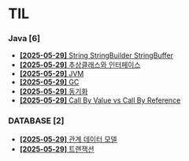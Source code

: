 # TIL
 
### Java [6]
- [**[2025-05-29]**  String StringBuilder StringBuffer](https://github.com/A-lass/TIL/blob/main/Java/String_StringBuilder_StringBuffer.md)
- [**[2025-05-29]**  추상클래스와 인터페이스](https://github.com/A-lass/TIL/blob/main/Java/추상클래스와_인터페이스.md)
- [**[2025-05-29]**  JVM](https://github.com/A-lass/TIL/blob/main/Java/JVM.md)
- [**[2025-05-29]**  GC](https://github.com/A-lass/TIL/blob/main/Java/GC.md)
- [**[2025-05-29]**  동기화](https://github.com/A-lass/TIL/blob/main/Java/동기화.md)
- [**[2025-05-29]**  Call By Value vs Call By Reference](https://github.com/A-lass/TIL/blob/main/Java/Call_By_Value_vs_Call_By_Reference.md)
### DATABASE [2]
- [**[2025-05-29]**  관계 데이터 모델](https://github.com/A-lass/TIL/blob/main/DATABASE/관계_데이터_모델.md)
- [**[2025-05-29]**  트랜잭션](https://github.com/A-lass/TIL/blob/main/DATABASE/트랜잭션.md)

